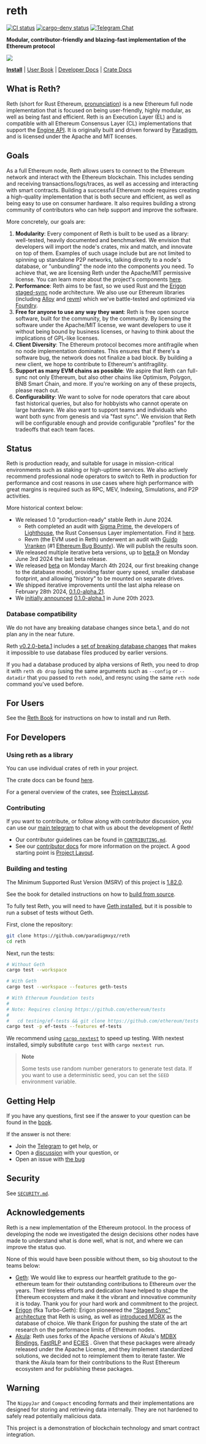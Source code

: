 # reth

[![CI status](https://github.com/paradigmxyz/reth/workflows/unit/badge.svg)][gh-ci]
[![cargo-deny status](https://github.com/paradigmxyz/reth/workflows/deny/badge.svg)][gh-deny]
[![Telegram Chat][tg-badge]][tg-url]

**Modular, contributor-friendly and blazing-fast implementation of the Ethereum protocol**

![](./assets/reth-prod.png)

**[Install](https://paradigmxyz.github.io/reth/installation/installation.html)**
| [User Book](https://reth.rs)
| [Developer Docs](./docs)
| [Crate Docs](https://reth.rs/docs)

[gh-ci]: https://github.com/paradigmxyz/reth/actions/workflows/unit.yml
[gh-deny]: https://github.com/paradigmxyz/reth/actions/workflows/lint.yml
[tg-badge]: https://img.shields.io/endpoint?color=neon&logo=telegram&label=chat&url=https%3A%2F%2Ftg.sumanjay.workers.dev%2Fparadigm%5Freth

## What is Reth?

Reth (short for Rust Ethereum, [pronunciation](https://twitter.com/kelvinfichter/status/1597653609411268608)) is a new Ethereum full node implementation that is focused on being user-friendly, highly modular, as well as being fast and efficient. Reth is an Execution Layer (EL) and is compatible with all Ethereum Consensus Layer (CL) implementations that support the [Engine API](https://github.com/ethereum/execution-apis/tree/a0d03086564ab1838b462befbc083f873dcf0c0f/src/engine). It is originally built and driven forward by [Paradigm](https://paradigm.xyz/), and is licensed under the Apache and MIT licenses.

## Goals

As a full Ethereum node, Reth allows users to connect to the Ethereum network and interact with the Ethereum blockchain. This includes sending and receiving transactions/logs/traces, as well as accessing and interacting with smart contracts. Building a successful Ethereum node requires creating a high-quality implementation that is both secure and efficient, as well as being easy to use on consumer hardware. It also requires building a strong community of contributors who can help support and improve the software.

More concretely, our goals are:

1. **Modularity**: Every component of Reth is built to be used as a library: well-tested, heavily documented and benchmarked. We envision that developers will import the node's crates, mix and match, and innovate on top of them. Examples of such usage include but are not limited to spinning up standalone P2P networks, talking directly to a node's database, or "unbundling" the node into the components you need. To achieve that, we are licensing Reth under the Apache/MIT permissive license. You can learn more about the project's components [here](./docs/repo/layout.md).
2. **Performance**: Reth aims to be fast, so we used Rust and the [Erigon staged-sync](https://erigon.substack.com/p/erigon-stage-sync-and-control-flows) node architecture. We also use our Ethereum libraries (including [Alloy](https://github.com/alloy-rs/alloy/) and [revm](https://github.com/bluealloy/revm/)) which we’ve battle-tested and optimized via [Foundry](https://github.com/foundry-rs/foundry/).
3. **Free for anyone to use any way they want**: Reth is free open source software, built for the community, by the community. By licensing the software under the Apache/MIT license, we want developers to use it without being bound by business licenses, or having to think about the implications of GPL-like licenses.
4. **Client Diversity**: The Ethereum protocol becomes more antifragile when no node implementation dominates. This ensures that if there's a software bug, the network does not finalize a bad block. By building a new client, we hope to contribute to Ethereum's antifragility.
5. **Support as many EVM chains as possible**: We aspire that Reth can full-sync not only Ethereum, but also other chains like Optimism, Polygon, BNB Smart Chain, and more. If you're working on any of these projects, please reach out.
6. **Configurability**: We want to solve for node operators that care about fast historical queries, but also for hobbyists who cannot operate on large hardware. We also want to support teams and individuals who want both sync from genesis and via "fast sync". We envision that Reth will be configurable enough and provide configurable "profiles" for the tradeoffs that each team faces.

## Status

Reth is production ready, and suitable for usage in mission-critical environments such as staking or high-uptime services. We also actively recommend professional node operators to switch to Reth in production for performance and cost reasons in use cases where high performance with great margins is required such as RPC, MEV, Indexing, Simulations, and P2P activities.

More historical context below:
* We released 1.0 "production-ready" stable Reth in June 2024.
    * Reth completed an audit with [Sigma Prime](https://sigmaprime.io/), the developers of [Lighthouse](https://github.com/sigp/lighthouse), the Rust Consensus Layer implementation. Find it [here](./audit/sigma_prime_audit_v2.pdf).
    * Revm (the EVM used in Reth) underwent an audit with [Guido Vranken](https://twitter.com/guidovranken) (#1 [Ethereum Bug Bounty](https://ethereum.org/en/bug-bounty)). We will publish the results soon.
* We released multiple iterative beta versions, up to [beta.9](https://github.com/paradigmxyz/reth/releases/tag/v0.2.0-beta.9) on Monday June 3rd 2024 the last beta release.
* We released [beta](https://github.com/paradigmxyz/reth/releases/tag/v0.2.0-beta.1) on Monday March 4th 2024, our first breaking change to the database model, providing faster query speed, smaller database footprint, and allowing "history" to be mounted on separate drives.
* We shipped iterative improvements until the last alpha release on February 28th 2024, [0.1.0-alpha.21](https://github.com/paradigmxyz/reth/releases/tag/v0.1.0-alpha.21).
* We [initially announced](https://www.paradigm.xyz/2023/06/reth-alpha) [0.1.0-alpha.1](https://github.com/paradigmxyz/reth/releases/tag/v0.1.0-alpha.1) in June 20th 2023.

### Database compatibility

We do not have any breaking database changes since beta.1, and do not plan any in the near future.

Reth [v0.2.0-beta.1](https://github.com/paradigmxyz/reth/releases/tag/v0.2.0-beta.1) includes
a [set of breaking database changes](https://github.com/paradigmxyz/reth/pull/5191) that makes it impossible to use database files produced by earlier versions.

If you had a database produced by alpha versions of Reth, you need to drop it with `reth db drop`
(using the same arguments such as `--config` or `--datadir` that you passed to `reth node`), and resync using the same `reth node` command you've used before.

## For Users

See the [Reth Book](https://paradigmxyz.github.io/reth) for instructions on how to install and run Reth.

## For Developers

### Using reth as a library

You can use individual crates of reth in your project.

The crate docs can be found [here](https://paradigmxyz.github.io/reth/docs).

For a general overview of the crates, see [Project Layout](./docs/repo/layout.md).

### Contributing

If you want to contribute, or follow along with contributor discussion, you can use our [main telegram](https://t.me/paradigm_reth) to chat with us about the development of Reth!

- Our contributor guidelines can be found in [`CONTRIBUTING.md`](./CONTRIBUTING.md).
- See our [contributor docs](./docs) for more information on the project. A good starting point is [Project Layout](./docs/repo/layout.md).

### Building and testing

<!--
When updating this, also update:
- clippy.toml
- Cargo.toml
- .github/workflows/lint.yml
-->

The Minimum Supported Rust Version (MSRV) of this project is [1.82.0](https://blog.rust-lang.org/2024/10/17/Rust-1.82.0.html).

See the book for detailed instructions on how to [build from source](https://paradigmxyz.github.io/reth/installation/source.html).

To fully test Reth, you will need to have [Geth installed](https://geth.ethereum.org/docs/getting-started/installing-geth), but it is possible to run a subset of tests without Geth.

First, clone the repository:

```sh
git clone https://github.com/paradigmxyz/reth
cd reth
```

Next, run the tests:

```sh
# Without Geth
cargo test --workspace

# With Geth
cargo test --workspace --features geth-tests

# With Ethereum Foundation tests
#
# Note: Requires cloning https://github.com/ethereum/tests
#
#   cd testing/ef-tests && git clone https://github.com/ethereum/tests ethereum-tests
cargo test -p ef-tests --features ef-tests
```

We recommend using [`cargo nextest`](https://nexte.st/) to speed up testing. With nextest installed, simply substitute `cargo test` with `cargo nextest run`.

> **Note**
>
> Some tests use random number generators to generate test data. If you want to use a deterministic seed, you can set the `SEED` environment variable.

## Getting Help

If you have any questions, first see if the answer to your question can be found in the [book][book].

If the answer is not there:

- Join the [Telegram][tg-url] to get help, or
- Open a [discussion](https://github.com/paradigmxyz/reth/discussions/new) with your question, or
- Open an issue with [the bug](https://github.com/paradigmxyz/reth/issues/new?assignees=&labels=C-bug%2CS-needs-triage&projects=&template=bug.yml)

## Security

See [`SECURITY.md`](./SECURITY.md).

## Acknowledgements

Reth is a new implementation of the Ethereum protocol. In the process of developing the node we investigated the design decisions other nodes have made to understand what is done well, what is not, and where we can improve the status quo.

None of this would have been possible without them, so big shoutout to the teams below:

- [Geth](https://github.com/ethereum/go-ethereum/): We would like to express our heartfelt gratitude to the go-ethereum team for their outstanding contributions to Ethereum over the years. Their tireless efforts and dedication have helped to shape the Ethereum ecosystem and make it the vibrant and innovative community it is today. Thank you for your hard work and commitment to the project.
- [Erigon](https://github.com/ledgerwatch/erigon) (fka Turbo-Geth): Erigon pioneered the ["Staged Sync" architecture](https://erigon.substack.com/p/erigon-stage-sync-and-control-flows) that Reth is using, as well as [introduced MDBX](https://github.com/ledgerwatch/erigon/wiki/Choice-of-storage-engine) as the database of choice. We thank Erigon for pushing the state of the art research on the performance limits of Ethereum nodes.
- [Akula](https://github.com/akula-bft/akula/): Reth uses forks of the Apache versions of Akula's [MDBX Bindings](https://github.com/paradigmxyz/reth/pull/132), [FastRLP](https://github.com/paradigmxyz/reth/pull/63) and [ECIES](https://github.com/paradigmxyz/reth/pull/80) . Given that these packages were already released under the Apache License, and they implement standardized solutions, we decided not to reimplement them to iterate faster. We thank the Akula team for their contributions to the Rust Ethereum ecosystem and for publishing these packages.

## Warning

The `NippyJar` and `Compact` encoding formats and their implementations are designed for storing and retrieving data internally. They are not hardened to safely read potentially malicious data.

[book]: https://paradigmxyz.github.io/reth/
[tg-url]: https://t.me/paradigm_reth
This project is a demonstration of blockchain technology and smart contract integration.
